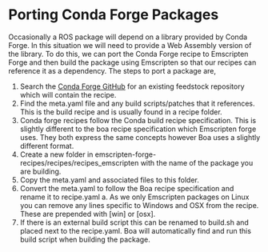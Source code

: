 # Porting Conda Forge Packages

Occasionally a ROS package will depend on a library provided by Conda Forge. In this situation we
will need to provide a Web Assembly version of the library. To do this, we can port the Conda
Forge recipe to Emscripten Forge and then build the package using Emscripten so that our recipes
can reference it as a dependency. The steps to port a package are,
1. Search the [Conda Forge GitHub](https://github.com/conda-forge) for an existing feedstock
repository which will contain the recipe.
2. Find the meta.yaml file and any build scripts/patches that it references. This is the build
recipe and is usually found in a recipe folder.
3. Conda forge recipes follow the Conda build recipe specification. This is slightly different to
the boa recipe specification which Emscripten forge uses. They both express the same
concepts however Boa uses a slightly different format.
4. Create a new folder in emscripten-forge-recipes/recipes/recipes_emscripten with the name
of the package you are building.
5. Copy the meta.yaml and associated files to this folder.
6. Convert the meta.yaml to follow the Boa recipe specification and rename it to recipe.yaml
a. As we only Emscripten packages on Linux you can remove any lines specific to
Windows and OSX from the recipe. These are prepended with [win] or [osx].
7. If there is an external build script this can be renamed to build.sh and placed next to the
recipe.yaml. Boa will automatically find and run this build script when building the package.
